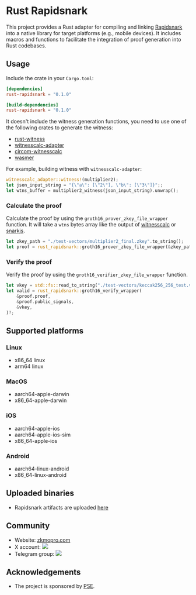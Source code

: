 # Rust Rapidsnark

<!-- [![Crates.io](https://img.shields.io/crates/v/witnesscalc-adapter?label=witnesscalc-adapter)](https://crates.io/crates/witnesscalc-adapter) -->

This project provides a Rust adapter for compiling and linking [Rapidsnark](https://github.com/iden3/rapidsnark) into a native library for target platforms (e.g., mobile devices). It includes macros and functions to facilitate the integration of proof generation into Rust codebases.

## Usage

Include the crate in your `Cargo.toml`:

```toml
[dependencies]
rust-rapidsnark = "0.1.0"

[build-dependencies]
rust-rapidsnark = "0.1.0"
```

It doesn't include the witness generation functions, you need to use one of the following crates to generate the witness:

-   [rust-witness](https://github.com/chancehudson/rust-witness)
-   [witnesscalc-adapter](https://github.com/zkmopro/witnesscalc_adapter)
-   [circom-witnesscalc](https://github.com/iden3/circom-witnesscalc)
-   [wasmer](https://github.com/wasmerio/wasmer)

For example, building witness with `witnesscalc-adapter`:

```rust
witnesscalc_adapter::witness!(multiplier2);
let json_input_string = "{\"a\": [\"2\"], \"b\": [\"3\"]}";;
let wtns_buffer = multiplier2_witness(json_input_string).unwrap();
```

### Calculate the proof

Calculate the proof by using the `groth16_prover_zkey_file_wrapper` function.
It will take a `wtns` bytes array like the output of [witnesscalc](https://github.com/0xPolygonID/witnesscalc) or [snarkjs](https://github.com/iden3/snarkjs).

```rust
let zkey_path = "./test-vectors/multiplier2_final.zkey".to_string();
let proof = rust_rapidsnark::groth16_prover_zkey_file_wrapper(&zkey_path, wtns_buffer).unwrap();
```

### Verify the proof

Verify the proof by using the `groth16_verifier_zkey_file_wrapper` function.

```rust
let vkey = std::fs::read_to_string("./test-vectors/keccak256_256_test.vkey.json")?;
let valid = rust_rapidsnark::groth16_verify_wrapper(
    &proof.proof,
    &proof.public_signals,
    &vkey,
)?;
```

## Supported platforms

### Linux

-   x86_64 linux
-   arm64 linux

### MacOS

-   aarch64-apple-darwin
-   x86_64-apple-darwin

### iOS

-   aarch64-apple-ios
-   aarch64-apple-ios-sim
-   x86_64-apple-ios

### Android

-   aarch64-linux-android
-   x86_64-linux-android

## Uploaded binaries

-   Rapidsnark artifacts are uploaded [here](https://github.com/vivianjeng/rapidsnark/actions/runs/13075683259)

## Community

-   Website: [zkmopro.com](https://zkmopro.com)
-   X account: <a href="https://twitter.com/zkmopro"><img src="https://img.shields.io/twitter/follow/zkmopro?style=flat-square&logo=x&label=zkmopro"></a>
-   Telegram group: <a href="https://t.me/zkmopro"><img src="https://img.shields.io/badge/telegram-@zkmopro-blue.svg?style=flat-square&logo=telegram"></a>

## Acknowledgements

-   The project is sponsored by [PSE](https://pse.dev/).
